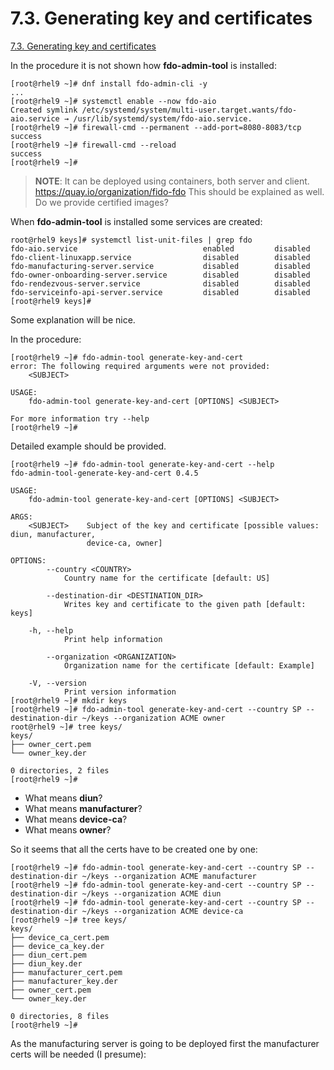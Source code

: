 # 7.3. Generating key and certificates

[7.3. Generating key and certificates](https://access.redhat.com/documentation/gu-in/red_hat_enterprise_linux/9/html/composing_installing_and_managing_rhel_for_edge_images/assembly_automatically-provisioning-and-onboarding-rhel-for-edge-devices_composing-installing-managing-rhel-for-edge-images#proc_generating-key-and-certificates_assembly_automatically-provisioning-and-onboarding-rhel-for-edge-devices)

In the procedure it is not shown how **fdo-admin-tool** is installed:

```
[root@rhel9 ~]# dnf install fdo-admin-cli -y
...
[root@rhel9 ~]# systemctl enable --now fdo-aio
Created symlink /etc/systemd/system/multi-user.target.wants/fdo-aio.service → /usr/lib/systemd/system/fdo-aio.service.
[root@rhel9 ~]# firewall-cmd --permanent --add-port=8080-8083/tcp
success
[root@rhel9 ~]# firewall-cmd --reload
success
[root@rhel9 ~]#
```

> **NOTE**: It can be deployed using containers, both server and client.  https://quay.io/organization/fido-fdo This should be explained as well. Do we provide certified images?

When **fdo-admin-tool** is installed some services are created:

```
root@rhel9 keys]# systemctl list-unit-files | grep fdo
fdo-aio.service                            enabled         disabled
fdo-client-linuxapp.service                disabled        disabled
fdo-manufacturing-server.service           disabled        disabled
fdo-owner-onboarding-server.service        disabled        disabled
fdo-rendezvous-server.service              disabled        disabled
fdo-serviceinfo-api-server.service         disabled        disabled
[root@rhel9 keys]# 
```

Some explanation will be nice.

In the procedure:

```
[root@rhel9 ~]# fdo-admin-tool generate-key-and-cert
error: The following required arguments were not provided:
    <SUBJECT>

USAGE:
    fdo-admin-tool generate-key-and-cert [OPTIONS] <SUBJECT>

For more information try --help
[root@rhel9 ~]#
```

Detailed example should be provided.

```
[root@rhel9 ~]# fdo-admin-tool generate-key-and-cert --help
fdo-admin-tool-generate-key-and-cert 0.4.5

USAGE:
    fdo-admin-tool generate-key-and-cert [OPTIONS] <SUBJECT>

ARGS:
    <SUBJECT>    Subject of the key and certificate [possible values: diun, manufacturer,
                 device-ca, owner]

OPTIONS:
        --country <COUNTRY>
            Country name for the certificate [default: US]

        --destination-dir <DESTINATION_DIR>
            Writes key and certificate to the given path [default: keys]

    -h, --help
            Print help information

        --organization <ORGANIZATION>
            Organization name for the certificate [default: Example]

    -V, --version
            Print version information
[root@rhel9 ~]# mkdir keys
[root@rhel9 ~]# fdo-admin-tool generate-key-and-cert --country SP --destination-dir ~/keys --organization ACME owner
root@rhel9 ~]# tree keys/
keys/
├── owner_cert.pem
└── owner_key.der

0 directories, 2 files
[root@rhel9 ~]# 
```

* What means **diun**?
* What means **manufacturer**?
* What means **device-ca**?
* What means **owner**?

So it seems that all the certs have to be created one by one:

```
[root@rhel9 ~]# fdo-admin-tool generate-key-and-cert --country SP --destination-dir ~/keys --organization ACME manufacturer
[root@rhel9 ~]# fdo-admin-tool generate-key-and-cert --country SP --destination-dir ~/keys --organization ACME diun
[root@rhel9 ~]# fdo-admin-tool generate-key-and-cert --country SP --destination-dir ~/keys --organization ACME device-ca
[root@rhel9 ~]# tree keys/
keys/
├── device_ca_cert.pem
├── device_ca_key.der
├── diun_cert.pem
├── diun_key.der
├── manufacturer_cert.pem
├── manufacturer_key.der
├── owner_cert.pem
└── owner_key.der

0 directories, 8 files
[root@rhel9 ~]# 
```

As the manufacturing server is going to be deployed first the manufacturer certs will be needed (I presume):

